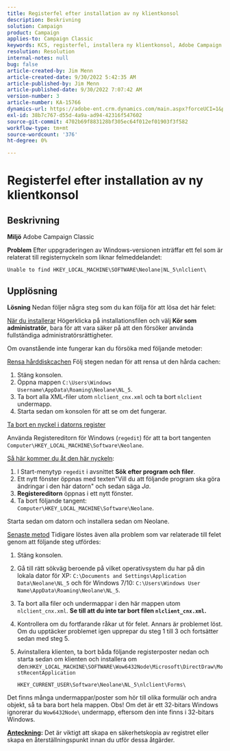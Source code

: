 ```yaml
---
title: Registerfel efter installation av ny klientkonsol
description: Beskrivning
solution: Campaign
product: Campaign
applies-to: Campaign Classic
keywords: KCS, registerfel, installera ny klientkonsol, Adobe Campaign Classic, felsökning, rensa cache, regedit, registernyckel
resolution: Resolution
internal-notes: null
bug: false
article-created-by: Jim Menn
article-created-date: 9/30/2022 5:42:35 AM
article-published-by: Jim Menn
article-published-date: 9/30/2022 7:07:42 AM
version-number: 3
article-number: KA-15766
dynamics-url: https://adobe-ent.crm.dynamics.com/main.aspx?forceUCI=1&pagetype=entityrecord&etn=knowledgearticle&id=d210f2ad-8240-ed11-9db1-0022480866ad
exl-id: 38b7c767-d55d-4a9a-ad94-42316f547602
source-git-commit: 4702b69f883128bf305ec64f012ef01903f3f582
workflow-type: tm+mt
source-wordcount: '376'
ht-degree: 0%

---
```


# Registerfel efter installation av ny klientkonsol

## Beskrivning


<b>Miljö</b>
Adobe Campaign Classic

<b>Problem</b>
Efter uppgraderingen av Windows-versionen inträffar ett fel som är relaterat till registernyckeln som liknar felmeddelandet:


```
Unable to find HKEY_LOCAL_MACHINE\SOFTWARE\Neolane|NL_5\nlclient\
```



## Upplösning


<b>Lösning</b>
Nedan följer några steg som du kan följa för att lösa det här felet:

<u>När du installerar</u>
Högerklicka på installationsfilen och välj <b>Kör som administratör</b>, bara för att vara säker på att den försöker använda fullständiga administratörsrättigheter.

Om ovanstående inte fungerar kan du försöka med följande metoder:

<u>Rensa hårddiskcachen</u>
Följ stegen nedan för att rensa ut den hårda cachen:

1. Stäng konsolen.
2. Öppna mappen `C:\Users\Windows Username\AppData\Roaming\Neolane\NL_5`.
3. Ta bort alla XML-filer utom `nlclient_cnx.xml` och ta bort `nlclient` undermapp.
4. Starta sedan om konsolen för att se om det fungerar.


<u>Ta bort en nyckel i datorns register</u>

Använda Registereditorn för Windows (`regedit`) för att ta bort tangenten `Computer\HKEY_LOCAL_MACHINE\Software\Neolane`.

<u>Så här kommer du åt den här nyckeln</u>:

1. I Start-menytyp `regedit` i avsnittet <b>Sök efter program och filer</b>.
2. Ett nytt fönster öppnas med texten&quot;Vill du att följande program ska göra ändringar i den här datorn&quot; och sedan säga *Ja*.
3. <b>Registereditorn</b> öppnas i ett nytt fönster.
4. Ta bort följande tangent: `Computer\HKEY_LOCAL_MACHINE\Software\Neolane`.


Starta sedan om datorn och installera sedan om Neolane.

<u>Senaste metod</u>
Tidigare löstes även alla problem som var relaterade till felet genom att följande steg utfördes:

1. Stäng konsolen.
2. Gå till rätt sökväg beroende på vilket operativsystem du har på din lokala dator för XP: `C:\Documents and Settings\Application Data\Neolane\NL_5` och för Windows 7/10: `C:\Users\Windows User Name\AppData\Roaming\Neolane\NL_5`.
3. Ta bort alla filer och undermappar i den här mappen utom `nlclient_cnx.xml`. <b>Se till att du inte tar bort filen `nlclient_cnx.xml`.</b>
4. Kontrollera om du fortfarande råkar ut för felet. Annars är problemet löst. Om du upptäcker problemet igen upprepar du steg 1 till 3 och fortsätter sedan med steg 5.
5. Avinstallera klienten, ta bort båda följande registerposter nedan och starta sedan om klienten och installera om den:`HKEY_LOCAL_MACHINE\SOFTWARE\Wow6432Node\Microsoft\DirectDraw\MostRecentApplication`

   `HKEY_CURRENT_USER\Software\Neolane\NL_5\nlclient\Forms\`


Det finns många undermappar/poster som hör till olika formulär och andra objekt, så ta bara bort hela mappen.
Obs! Om det är ett 32-bitars Windows ignorerar du `Wow6432Node\` undermapp, eftersom den inte finns i 32-bitars Windows.

<u><b>Anteckning</b></u><b>:</b> Det är viktigt att skapa en säkerhetskopia av registret eller skapa en återställningspunkt innan du utför dessa åtgärder.
